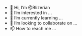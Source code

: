 - 👋 Hi, I’m @Blizerian
- 👀 I’m interested in ...
- 🌱 I’m currently learning ...
- 💞️ I’m looking to collaborate on ...
- 📫 How to reach me ...

<!---
Blizerian/Blizerian is a ✨ special ✨ repository because its `README.md` (this file) appears on your GitHub profile.
You can click the Preview link to take a look at your changes.
--->
